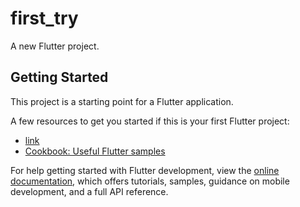 # first_try

A new Flutter project.

## Getting Started

This project is a starting point for a Flutter application.

A few resources to get you started if this is your first Flutter project:

- [link](https://646c8f981d5ef21209dacd78--lustrous-tapioca-781f38.netlify.app/#/)
- [Cookbook: Useful Flutter samples](https://docs.flutter.dev/cookbook)

For help getting started with Flutter development, view the
[online documentation](https://docs.flutter.dev/), which offers tutorials,
samples, guidance on mobile development, and a full API reference.
